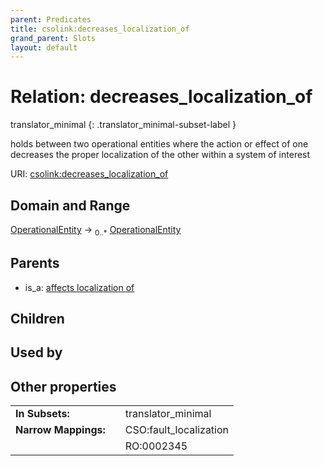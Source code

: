 ```yaml
---
parent: Predicates
title: csolink:decreases_localization_of
grand_parent: Slots
layout: default
---
```


# Relation: decreases_localization_of

translator_minimal
{: .translator_minimal-subset-label }


holds between two operational entities where the action or effect of one decreases the proper localization of the other within a system of interest

URI: [csolink:decreases_localization_of](https://w3id.org/csolink/vocab/decreases_localization_of)

## Domain and Range

[OperationalEntity](OperationalEntity.md) ->  <sub>0..*</sub> [OperationalEntity](OperationalEntity.md)

## Parents

 *  is_a: [affects localization of](affects_localization_of.md)

## Children


## Used by


## Other properties

|  |  |  |
| --- | --- | --- |
| **In Subsets:** | | translator_minimal |
| **Narrow Mappings:** | | CSO:fault_localization |
|  | | RO:0002345 |

